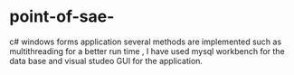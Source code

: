 # point-of-sae-
c# windows forms application
 several methods are implemented such as multithreading for a better run time , I have used mysql workbench for the data base and visual 
 studeo GUI for the application. 
